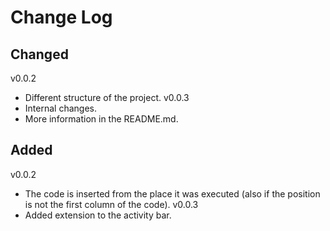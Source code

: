 # Change Log

## Changed
v0.0.2
- Different structure of the project.
v0.0.3
- Internal changes.
- More information in the README.md.


## Added
v0.0.2
- The code is inserted from the place it was executed (also if the position is not the first column of the code).
v0.0.3
- Added extension to the activity bar.